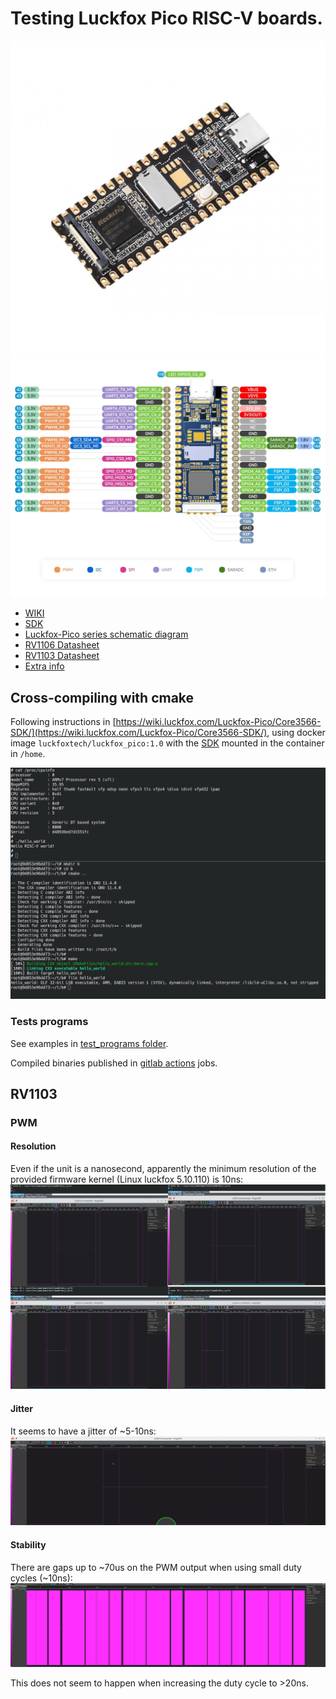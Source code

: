 # Testing Luckfox Pico RISC-V boards.

![Pico board](doc/Luckfox-Pico-1-1100x1100w.jpg)
![Pinout](doc/LUCKFOX-PICO-GPIO_pins.jpg)

* [WIKI](https://wiki.luckfox.com/Luckfox-Pico/Luckfox-Pico-quick-start/)
* [SDK](https://github.com/LuckfoxTECH/luckfox-pico)
* [Luckfox-Pico series schematic diagram](https://files.luckfox.com/wiki/Luckfox-Pico/PDF/SCH/Luckfox%20Pico%20%E5%8E%9F%E7%90%86%E5%9B%BE.7z)
* [RV1106 Datasheet](https://files.luckfox.com/wiki/Luckfox-Pico/PDF/Rockchip%20RV1106%20Datasheet%20V1.3-20230522.pdf)
* [RV1103 Datasheet](https://files.luckfox.com/wiki/Luckfox-Pico/PDF/doc.7z)
* [Extra info](https://wiki.luckfox.com/Luckfox-Pico/Datasheets/)

## Cross-compiling with cmake
Following instructions in [https://wiki.luckfox.com/Luckfox-Pico/Core3566-SDK/](https://wiki.luckfox.com/Luckfox-Pico/Core3566-SDK/), using docker image ```luckfoxtech/luckfox_pico:1.0``` with the [SDK](https://github.com/LuckfoxTECH/luckfox-pico) mounted in the container in ```/home```.

![Cross-compiling and running a hello world application](doc/cross_compiling_and_running_hello_world.png)
### Tests programs
See examples in [test_programs folder](test_programs/).

Compiled binaries published in [gitlab actions](https://github.com/naelolaiz/luckfox_rockchip_testing/actions/) jobs.

## RV1103
### PWM
#### Resolution
Even if the unit is a nanosecond, apparently the minimum resolution of the provided firmware kernel (Linux luckfox 5.10.110) is 10ns: 
![testing PWM resolution on RV1103](doc/testing_pwm_resolution_on_RV1103.png)

#### Jitter
It seems to have a jitter of ~5-10ns:
![testing PWM jitter on RV1103](doc/testing_pwm_jitter_on_RV1103.gif)

#### Stability
There are gaps up to ~70us on the PWM output when using small duty cycles (~10ns):
![testing PWM stability on RV1103](doc/testing_pwm_stability_on_RV1103.png)

This does not seem to happen when increasing the duty cycle to >20ns.
